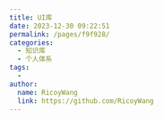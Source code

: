 ```yaml
---
title: UI库
date: 2023-12-30 09:22:51
permalink: /pages/f9f928/
categories:
  - 知识库
  - 个人体系
tags:
  - 
author: 
  name: RicoyWang
  link: https://github.com/RicoyWang
---
```

